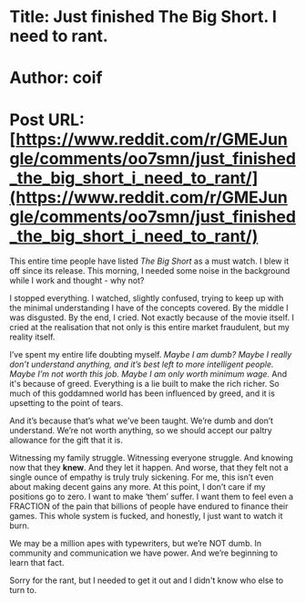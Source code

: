 # Title: Just finished The Big Short. I need to rant.
# Author: coif
# Post URL: [https://www.reddit.com/r/GMEJungle/comments/oo7smn/just_finished_the_big_short_i_need_to_rant/](https://www.reddit.com/r/GMEJungle/comments/oo7smn/just_finished_the_big_short_i_need_to_rant/)


This entire time people have listed _The Big Short_ as a must watch. I blew it off since its release. This morning, I needed some noise in the background while I work and thought - why not?

I stopped everything. I watched, slightly confused, trying to keep up with the minimal understanding I have of the concepts covered. By the middle I was disgusted. By the end, I cried. Not exactly because of the movie itself. I cried at the realisation that not only is this entire market fraudulent, but my reality itself. 

I’ve spent my entire life doubting myself. _Maybe I am dumb? Maybe I really don’t understand anything, and it’s best left to more intelligent people. Maybe I’m not worth this job. Maybe I am only worth minimum wage._ And it's because of greed. Everything is a lie built to make the rich richer. So much of this goddamned world has been influenced by greed, and it is upsetting to the point of tears. 

And it’s because that’s what we’ve been taught. We’re dumb and don’t understand. We’re not worth anything, so we should accept our paltry allowance for the gift that it is. 

Witnessing my family struggle. Witnessing everyone struggle. And knowing now that they **knew**. And they let it happen. And worse, that they felt not a single ounce of empathy is truly truly sickening. For me, this isn’t even about making decent gains any more. At this point, I don’t care if my positions go to zero. I want to make ‘them’ suffer. I want them to feel even a FRACTION of the pain that billions of people have endured to finance their games. This whole system is fucked, and honestly, I just want to watch it burn.

We may be a million apes with typewriters, but we’re NOT dumb. In community and communication we have power. And we’re beginning to learn that fact.

Sorry for the rant, but I needed to get it out and I didn't know who else to turn to.